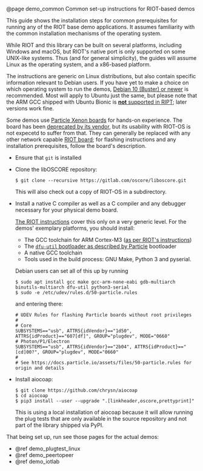 @page demo_common Common set-up instructions for RIOT-based demos

This guide shows the installation steps for common prerequisites for running any of the RIOT base demo applications.
It assumes familiarity with the common installation mechanisms of the operating system.

While RIOT and this library can be built on several platforms,
including Windows and macOS,
but RIOT's native port is only supported on some UNIX-like systems.
Thus (and for general simplicity),
the guides will assume Linux as the operating system, and a x86-based platform.

The instructions are generic on Linux distributions, but also contain specific information relevant to Debian users.
If you have yet to make a choice on which operating system to run the demos,
[Debian 10 (Buster) or newer](https://www.debian.org/distrib/netinst) is recommended.
Most will apply to Ubuntu just the same, but please note that the ARM GCC shipped with Ubuntu Bionic is [**not** supported in RIPT](https://github.com/RIOT-OS/RIOT/pull/10404); later versions work fine.

Some demos use [Particle Xenon boards](https://docs.particle.io/xenon/) for hands-on experience.
The board has been [deprecated by its vendor](https://blog.particle.io/2020/01/28/mesh-deprecation/),
but its usability with RIOT-OS is not expecetd to suffer from that.
They can generally be replaced with any other network capable [RIOT board](https://riot-os.org/api/group__boards.html);
for flashing instructions and any installation prerequisites, follow the board's description.

* Ensure that `git` is installed
* Clone the libOSCORE repository:

      $ git clone --recursive https://gitlab.com/oscore/liboscore.git

  This will also check out a copy of RIOT-OS in a subdirectory.

* Install a native C compiler as well as a C compiler and any debugger necessary for your physical demo board.

  [The RIOT instructions](https://github.com/RIOT-OS/RIOT/wiki/Setup-a-Build-Environment) cover this only on a very generic level.
  For the demos' exemplary platforms, you should install:

  * The GCC toolchain for ARM Cortex-M3 ([as per RIOT's instructions](https://github.com/RIOT-OS/RIOT/wiki/Family:-ARM))
  * The [`dfu-util` bootloader as described by Particle](https://docs.particle.io/support/particle-tools-faq/installing-dfu-util/#activating-dfu-mode-blinking-yellow-) bootloader
  * A native GCC toolchain
  * Tools used in the build process: GNU Make, Python 3 and pyserial.

  Debian users can set all of this up by running

      $ sudo apt install gcc make gcc-arm-none-eabi gdb-multiarch binutils-multiarch dfu-util python3-serial
      $ sudo -e /etc/udev/rules.d/50-particle.rules

  and entering there:

      # UDEV Rules for flashing Particle boards without root privileges
      #
      # Core
      SUBSYSTEMS=="usb", ATTRS{idVendor}=="1d50", ATTRS{idProduct}=="607[df]", GROUP="plugdev", MODE="0660"
      # Photon/P1/Electron
      SUBSYSTEMS=="usb", ATTRS{idVendor}=="2b04", ATTRS{idProduct}=="[cd]00?", GROUP="plugdev", MODE="0660"
      #
      # See https://docs.particle.io/assets/files/50-particle.rules for origin and details

* Install aiocoap:

      $ git clone https://github.com/chrysn/aiocoap
      $ cd aiocoap
      $ pip3 install --user --upgrade ".[linkheader,oscore,prettyprint]"

  This is using a local installation of aiocoap because it will allow running the plug tests that are only available in the source repository and not part of the library shipped via PyPI.

That being set up, run see those pages for the actual demos:

* @ref demo_plugtest_linux
* @ref demo_peertopeer
* @ref demo_iotlab
